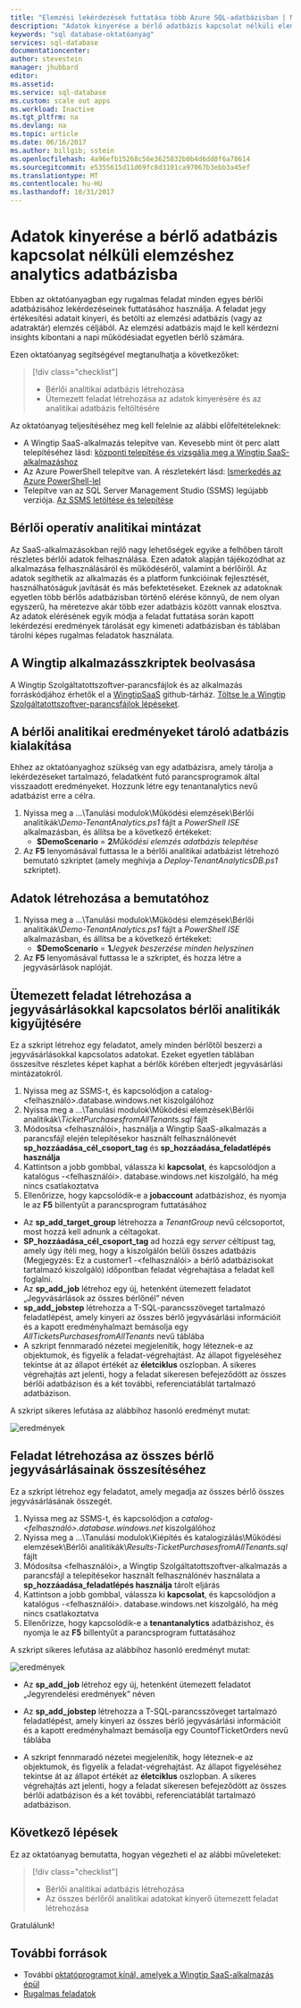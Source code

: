 ```yaml
---
title: "Elemzési lekérdezések futtatása több Azure SQL-adatbázisban | Microsoft Docs"
description: "Adatok kinyerése a bérlő adatbázis kapcsolat nélküli elemzéshez analytics adatbázisba"
keywords: "sql database-oktatóanyag"
services: sql-database
documentationcenter: 
author: stevestein
manager: jhubbard
editor: 
ms.assetid: 
ms.service: sql-database
ms.custom: scale out apps
ms.workload: Inactive
ms.tgt_pltfrm: na
ms.devlang: na
ms.topic: article
ms.date: 06/16/2017
ms.author: billgib; sstein
ms.openlocfilehash: 4a96efb15268c56e3625832b0b4d6dd8f6a78614
ms.sourcegitcommit: e5355615d11d69fc8d3101ca97067b3ebb3a45ef
ms.translationtype: MT
ms.contentlocale: hu-HU
ms.lasthandoff: 10/31/2017
---
```

# <a name="extract-data-from-tenant-databases-into-an-analytics-database-for-offline-analysis"></a>Adatok kinyerése a bérlő adatbázis kapcsolat nélküli elemzéshez analytics adatbázisba

Ebben az oktatóanyagban egy rugalmas feladat minden egyes bérlői adatbázisához lekérdezéseinek futtatásához használja. A feladat jegy értékesítési adatait kinyeri, és betölti az elemzési adatbázis (vagy az adatraktár) elemzés céljából. Az elemzési adatbázis majd le kell kérdezni insights kibontani a napi működésiadat egyetlen bérlő számára.


Ezen oktatóanyag segítségével megtanulhatja a következőket:

> [!div class="checklist"]
> * Bérlői analitikai adatbázis létrehozása
> * Ütemezett feladat létrehozása az adatok kinyerésére és az analitikai adatbázis feltöltésére

Az oktatóanyag teljesítéséhez meg kell felelnie az alábbi előfeltételeknek:

* A Wingtip SaaS-alkalmazás telepítve van. Kevesebb mint öt perc alatt telepítéséhez lásd: [központi telepítése és vizsgálja meg a Wingtip SaaS-alkalmazáshoz](sql-database-saas-tutorial.md)
* Az Azure PowerShell telepítve van. A részletekért lásd: [Ismerkedés az Azure PowerShell-lel](https://docs.microsoft.com/powershell/azure/get-started-azureps)
* Telepítve van az SQL Server Management Studio (SSMS) legújabb verziója. [Az SSMS letöltése és telepítése](https://docs.microsoft.com/sql/ssms/download-sql-server-management-studio-ssms)

## <a name="tenant-operational-analytics-pattern"></a>Bérlői operatív analitikai mintázat

Az SaaS-alkalmazásokban rejlő nagy lehetőségek egyike a felhőben tárolt részletes bérlői adatok felhasználása. Ezen adatok alapján tájékozódhat az alkalmazása felhasználásáról és működéséről, valamint a bérlőiről. Az adatok segíthetik az alkalmazás és a platform funkcióinak fejlesztését, használhatóságuk javítását és más befektetéseket. Ezeknek az adatoknak egyetlen több bérlős adatbázisban történő elérése könnyű, de nem olyan egyszerű, ha méretezve akár több ezer adatbázis között vannak elosztva. Az adatok elérésének egyik módja a feladat futtatása során kapott lekérdezési eredmények tárolását egy kimeneti adatbázisban és táblában tárolni képes rugalmas feladatok használata.

## <a name="get-the-wingtip-application-scripts"></a>A Wingtip alkalmazásszkriptek beolvasása

A Wingtip Szolgáltatottszoftver-parancsfájlok és az alkalmazás forráskódjához érhetők el a [WingtipSaaS](https://github.com/Microsoft/WingtipSaaS) github-tárház. [Töltse le a Wingtip Szolgáltatottszoftver-parancsfájlok lépéseket](sql-database-wtp-overview.md#download-and-unblock-the-wingtip-saas-scripts).

## <a name="deploy-a-database-for-tenant-analytics-results"></a>A bérlői analitikai eredményeket tároló adatbázis kialakítása

Ehhez az oktatóanyaghoz szükség van egy adatbázisra, amely tárolja a lekérdezéseket tartalmazó, feladatként futó parancsprogramok által visszaadott eredményeket. Hozzunk létre egy tenantanalytics nevű adatbázist erre a célra.

1. Nyissa meg a ...\\Tanulási modulok\\Működési elemzések\\Bérlői analitikák\\*Demo-TenantAnalytics.ps1* fájlt a *PowerShell ISE* alkalmazásban, és állítsa be a következő értékeket:
   * **$DemoScenario** = **2***Működési elemzés adatbázis telepítése*
1. Az **F5** lenyomásával futtassa le a bérlői analitikai adatbázist létrehozó bemutató szkriptet (amely meghívja a *Deploy-TenantAnalyticsDB.ps1* szkriptet).

## <a name="create-some-data-for-the-demo"></a>Adatok létrehozása a bemutatóhoz

1. Nyissa meg a ...\\Tanulási modulok\\Működési elemzések\\Bérlői analitikák\\*Demo-TenantAnalytics.ps1* fájlt a *PowerShell ISE* alkalmazásban, és állítsa be a következő értékeket:
   * **$DemoScenario** = **1***Jegyek beszerzése minden helyszínen*
1. Az **F5** lenyomásával futtassa le a szkriptet, és hozza létre a jegyvásárlások naplóját.


## <a name="create-a-scheduled-job-to-retrieve-tenant-analytics-about-ticket-purchases"></a>Ütemezett feladat létrehozása a jegyvásárlásokkal kapcsolatos bérlői analitikák kigyűjtésére

Ez a szkript létrehoz egy feladatot, amely minden bérlőtől beszerzi a jegyvásárlásokkal kapcsolatos adatokat. Ezeket egyetlen táblában összesítve részletes képet kaphat a bérlők körében elterjedt jegyvásárlási mintázatokról.

1. Nyissa meg az SSMS-t, és kapcsolódjon a catalog-&lt;felhasználó&gt;.database.windows.net kiszolgálóhoz
1. Nyissa meg a ...\\Tanulási modulok\\Működési elemzések\\Bérlői analitikák\\*TicketPurchasesfromAllTenants.sql* fájlt
1. Módosítsa &lt;felhasználói&gt;, használja a Wingtip SaaS-alkalmazás a parancsfájl elején telepítésekor használt felhasználónevét **sp\_hozzáadása\_cél\_csoport\_tag** és **sp\_hozzáadása\_feladatlépés használja**
1. Kattintson a jobb gombbal, válassza ki **kapcsolat**, és kapcsolódjon a katalógus -&lt;felhasználói&gt;. database.windows.net kiszolgáló, ha még nincs csatlakoztatva
1. Ellenőrizze, hogy kapcsolódik-e a **jobaccount** adatbázishoz, és nyomja le az **F5** billentyűt a parancsprogram futtatásához

* Az **sp\_add\_target\_group** létrehozza a *TenantGroup* nevű célcsoportot, most hozzá kell adnunk a céltagokat.
* **SP\_hozzáadása\_cél\_csoport\_tag** ad hozzá egy *server* céltípust tag, amely úgy ítéli meg, hogy a kiszolgálón belüli összes adatbázis (Megjegyzés: Ez a customer1 -&lt;felhasználói&gt; a bérlő adatbázisokat tartalmazó kiszolgáló) időpontban feladat végrehajtása a feladat kell foglalni.
* Az **sp\_add\_job** létrehoz egy új, hetenként ütemezett feladatot „Jegyvásárlások az összes bérlőnél” néven
* **sp\_add\_jobstep** létrehozza a T-SQL-parancsszöveget tartalmazó feladatlépést, amely kinyeri az összes bérlő jegyvásárlási információit és a kapott eredményhalmazt bemásolja egy *AllTicketsPurchasesfromAllTenants* nevű táblába
* A szkript fennmaradó nézetei megjelenítik, hogy léteznek-e az objektumok, és figyelik a feladat-végrehajtást. Az állapot figyeléséhez tekintse át az állapot értékét az **életciklus** oszlopban. A sikeres végrehajtás azt jelenti, hogy a feladat sikeresen befejeződött az összes bérlői adatbázison és a két további, referenciatáblát tartalmazó adatbázison.

A szkript sikeres lefutása az alábbihoz hasonló eredményt mutat:

![eredmények](media/sql-database-saas-tutorial-tenant-analytics/ticket-purchases-job.png)

## <a name="create-a-job-to-retrieve-a-summary-count-of-ticket-purchases-from-all-tenants"></a>Feladat létrehozása az összes bérlő jegyvásárlásainak összesítéséhez

Ez a szkript létrehoz egy feladatot, amely megadja az összes bérlő összes jegyvásárlásának összegét.

1. Nyissa meg az SSMS-t, és kapcsolódjon a *catalog-&lt;felhasználó&gt;.database.windows.net* kiszolgálóhoz
1. Nyissa meg a ...\\Tanulási modulok\\Kiépítés és katalogizálás\\Működési elemzések\\Bérlői analitikák\\*Results-TicketPurchasesfromAllTenants.sql* fájlt
1. Módosítsa &lt;felhasználói&gt;, a Wingtip Szolgáltatottszoftver-alkalmazás a parancsfájl a telepítésekor használt felhasználónév használata a **sp\_hozzáadása\_feladatlépés használja** tárolt eljárás
1. Kattintson a jobb gombbal, válassza ki **kapcsolat**, és kapcsolódjon a katalógus -&lt;felhasználói&gt;. database.windows.net kiszolgáló, ha még nincs csatlakoztatva
1. Ellenőrizze, hogy kapcsolódik-e a **tenantanalytics** adatbázishoz, és nyomja le az **F5** billentyűt a parancsprogram futtatásához

A szkript sikeres lefutása az alábbihoz hasonló eredményt mutat:

![eredmények](media/sql-database-saas-tutorial-tenant-analytics/total-sales.png)



* Az **sp\_add\_job** létrehoz egy új, hetenként ütemezett feladatot „Jegyrendelési eredmények” néven

* Az **sp\_add\_jobstep** létrehozza a T-SQL-parancsszöveget tartalmazó feladatlépést, amely kinyeri az összes bérlő jegyvásárlási információit és a kapott eredményhalmazt bemásolja egy CountofTicketOrders nevű táblába

* A szkript fennmaradó nézetei megjelenítik, hogy léteznek-e az objektumok, és figyelik a feladat-végrehajtást. Az állapot figyeléséhez tekintse át az állapot értékét az **életciklus** oszlopban. A sikeres végrehajtás azt jelenti, hogy a feladat sikeresen befejeződött az összes bérlői adatbázison és a két további, referenciatáblát tartalmazó adatbázison.


## <a name="next-steps"></a>Következő lépések

Ez az oktatóanyag bemutatta, hogyan végezheti el az alábbi műveleteket:

> [!div class="checklist"]
> * Bérlői analitikai adatbázis létrehozása
> * Az összes bérlőről analitikai adatokat kinyerő ütemezett feladat létrehozása

Gratulálunk!

## <a name="additional-resources"></a>További források

* További [oktatóprogramot kínál, amelyek a Wingtip SaaS-alkalmazás épül](sql-database-wtp-overview.md#sql-database-wingtip-saas-tutorials)
* [Rugalmas feladatok](sql-database-elastic-jobs-overview.md)

